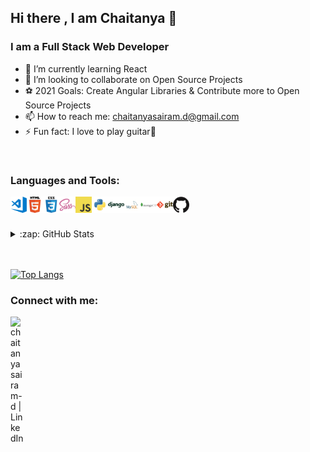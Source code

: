 ## Hi there , I am Chaitanya 👋

### I am a Full Stack Web Developer

<!-- - 🔭 I’m currently working on ... -->
- 🌱 I’m currently learning React
- 👯 I’m looking to collaborate on Open Source Projects
- &#9917; 2021 Goals: Create Angular Libraries & Contribute more to Open Source Projects
- 📫 How to reach me: chaitanyasairam.d@gmail.com
- ⚡ Fun fact: I love to play guitar🎸
<br/>

### Languages and Tools:

<img align="left" alt="Visual Studio Code" width="26px" src="https://raw.githubusercontent.com/github/explore/80688e429a7d4ef2fca1e82350fe8e3517d3494d/topics/visual-studio-code/visual-studio-code.png">
<img align="left" alt="HTML5" width="26px" src="https://raw.githubusercontent.com/github/explore/80688e429a7d4ef2fca1e82350fe8e3517d3494d/topics/html/html.png" />
<img align="left" alt="CSS3" width="26px" src="https://raw.githubusercontent.com/github/explore/80688e429a7d4ef2fca1e82350fe8e3517d3494d/topics/css/css.png" />
<img align="left" alt="Sass" width="26px" src="https://raw.githubusercontent.com/github/explore/80688e429a7d4ef2fca1e82350fe8e3517d3494d/topics/sass/sass.png" />
<img align="left" alt="JavaScript" width="26px" src="https://raw.githubusercontent.com/github/explore/80688e429a7d4ef2fca1e82350fe8e3517d3494d/topics/javascript/javascript.png">
<img align="left" alt="JavaScript" width="26px" src="https://raw.githubusercontent.com/github/explore/80688e429a7d4ef2fca1e82350fe8e3517d3494d/topics/python/python.png">
<img align="left" alt="JavaScript" width="26px" src="https://raw.githubusercontent.com/github/explore/80688e429a7d4ef2fca1e82350fe8e3517d3494d/topics/django/django.png">
<!-- <img align="left" alt="Node.js" width="26px" src="https://raw.githubusercontent.com/github/explore/80688e429a7d4ef2fca1e82350fe8e3517d3494d/topics/nodejs/nodejs.png" /> -->
<img align="left" alt="MySQL" width="26px" src="https://raw.githubusercontent.com/github/explore/80688e429a7d4ef2fca1e82350fe8e3517d3494d/topics/mysql/mysql.png" />
<img align="left" alt="MongoDB" width="26px" src="https://raw.githubusercontent.com/github/explore/80688e429a7d4ef2fca1e82350fe8e3517d3494d/topics/mongodb/mongodb.png" />
<img align="left" alt="Git" width="26px" src="https://raw.githubusercontent.com/github/explore/80688e429a7d4ef2fca1e82350fe8e3517d3494d/topics/git/git.png" />
<img align="left" alt="GitHub" width="26px" src="https://raw.githubusercontent.com/github/explore/78df643247d429f6cc873026c0622819ad797942/topics/github/github.png" />

<br />
<br />
<br/>


<details>
  <summary>:zap: GitHub Stats</summary>

  [![Anurag's github stats](https://github-readme-stats.vercel.app/api?username=chaitanyasairam-d&hide=issues&show_icons=true&theme=vue )](https://github.com/chaitanyasairam-d/github-readme-stats)


</details>
<br/>
<br/>

[![Top Langs](https://github-readme-stats.vercel.app/api/top-langs/?username=chaitanyasairam-d&layout=compact)](https://github.com/chaitanyasairam-d/github-readme-stats)

### Connect with me:

[<img align="left" alt="chaitanyasairam-d | LinkedIn" width="22px" src="https://cdn.jsdelivr.net/npm/simple-icons@v3/icons/linkedin.svg" />](https://linkedin.com/in/chaitanyasairam-d)

